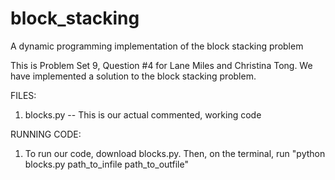 # block_stacking
A dynamic programming implementation of the block stacking problem

This is Problem Set 9, Question #4 for Lane Miles and Christina Tong. We have implemented a solution to the block stacking problem.

FILES:
1. blocks.py -- This is our actual commented, working code

RUNNING CODE:
1. To run our code, download blocks.py. Then, on the terminal, run "python blocks.py path_to_infile path_to_outfile"
